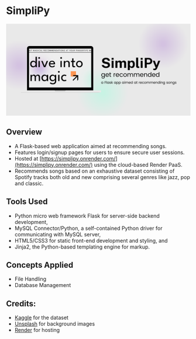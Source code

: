 # SimpliPy

[![](https://github.com/sarbosarcar/SimpliPy/blob/main/static/SimpliPy.png)](https://simplipy.onrender.com/)

## Overview
- A Flask-based web application aimed at recommending songs. 
- Features login/signup pages for users to ensure secure user sessions.
- Hosted at [https://simplipy.onrender.com/](https://simplipy.onrender.com/) using the cloud-based Render PaaS. 
- Recommends songs based on an exhaustive dataset consisting of Spotify tracks both old and new comprising several genres like jazz, pop and classic.

## Tools Used
- Python micro web framework Flask for server-side backend development, 
- MySQL Connector/Python, a self-contained Python driver for communicating with MySQL server,
- HTML5/CSS3 for static front-end development and styling, and 
- Jinja2, the Python-based templating engine for markup.

## Concepts Applied
- File Handling
- Database Management

## Credits:
- [Kaggle](https://www.kaggle.com/datasets/iamsumat/spotify-top-2000s-mega-dataset/) for the dataset
- [Unsplash](https://unsplash.com/) for background images
- [Render](https://render.com/) for hosting
